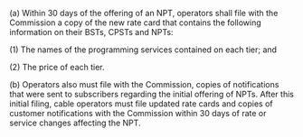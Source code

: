 (a) Within 30 days of the offering of an NPT, operators shall file with the Commission a copy of the new rate card that contains the following information on their BSTs, CPSTs and NPTs:

(1) The names of the programming services contained on each tier; and

(2) The price of each tier.

(b) Operators also must file with the Commission, copies of notifications that were sent to subscribers regarding the initial offering of NPTs. After this initial filing, cable operators must file updated rate cards and copies of customer notifications with the Commission within 30 days of rate or service changes affecting the NPT.

